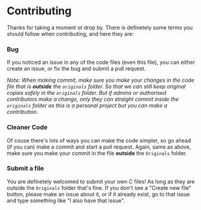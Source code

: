 # Contributing

Thanks for taking a moment ot drop by. There is definetely some terms you should follow when contributing, and here they are:

### Bug
If you noticed an issue in any of the code files (even this file), you can either create an issue, or fix the bug and submit a pull request. 

*Note: When making commit, make sure you make your changes in the code file that is **outside** the `originals` folder. So that we can still keep original copies safely in the `originals` folder. But if admins or authorised contributors make a change, only they can straight commit inside the `originals` folder as this is a personal project but you can make a contribution.*


### Cleaner Code
Of couse there's lots of ways you can make the code simpler, so go ahead (if you can) make a commit and start a pull request. Again, same as above, make sure you make your commit in the file **outside** the `Originals` folder.


### Submit a file
You are definetely welcomed to submit your own C files! As long as they are outside the `Originals` folder that's fine. If you don't see a "Create new file" button, please make an issue about it, or if it already exist, go to that issue and type something like "I also have that issue". 
